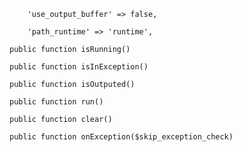         'use_output_buffer' => false,

        'path_runtime' => 'runtime',

    public function isRunning()

    public function isInException()

    public function isOutputed()

    public function run()

    public function clear()

    public function onException($skip_exception_check)

